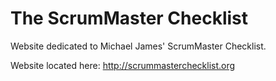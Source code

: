 The ScrumMaster Checklist
=========================

Website dedicated to Michael James' ScrumMaster Checklist.  

Website located here: http://scrummasterchecklist.org
